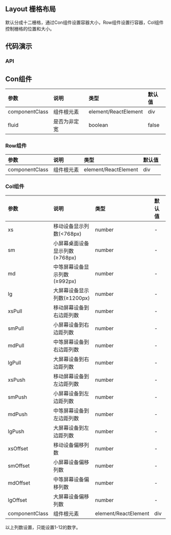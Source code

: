 ## Layout 栅格布局

默认分成十二栅格，通过Con组件设置容器大小，Row组件设置行容器，Col组件控制栅格的位置和大小。


## 代码演示

### API

## Con组件

|参数|说明|类型|默认值|
|:--|:----|:---|:----|
|componentClass|组件根元素|element/ReactElement|div|
|fluid|是否为非定宽|boolean|false|

### Row组件

|参数|说明|类型|默认值|
|:--|:----|:---|:----|
|componentClass|组件根元素|element/ReactElement|div|

### Col组件

|参数|说明|类型|默认值|
|:--|:----|:---|:----|
|xs|移动设备显示列数(<768px)|number|-|
|sm|小屏幕桌面设备显示列数(≥768px)|number|-|
|md|中等屏幕设备显示列数(≥992px)|number|-|
|lg|大屏幕设备显示列数(≥1200px)|number|-|
|xsPull|移动屏幕设备到右边距列数|number|-|
|smPull|小屏幕设备到右边距列数|number|-|
|mdPull|中等屏幕设备到右边距列数|number|-|
|lgPull|大屏幕设备到右边距列数|number|-|
|xsPush|移动屏幕设备到左边距列数|number|-|
|smPush|小屏幕设备到左边距列数|number|-|
|mdPush|中等屏幕设备到左边距列数|number|-|
|lgPush|大屏幕设备到左边距列数|number|-|
|xsOffset|移动设备偏移列数|number|-|
|smOffset|小屏幕设备偏移列数|number|-|
|mdOffset|中等屏幕设备偏移列数|number|-|
|lgOffset|大屏幕设备偏移列数|number|-|
|componentClass|组件根元素|element/ReactElement|div|

以上列数设置，只能设置1-12的数字。
